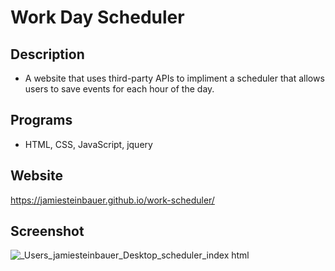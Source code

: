 # Work Day Scheduler
## Description
- A website that uses third-party APIs to impliment a scheduler that allows users to save events for each hour of the day.

## Programs
- HTML, CSS, JavaScript, jquery

## Website
https://jamiesteinbauer.github.io/work-scheduler/

## Screenshot

![_Users_jamiesteinbauer_Desktop_scheduler_index html](https://user-images.githubusercontent.com/97713001/160265098-8fd51371-e24b-413a-8962-d96a7505f8ff.png)
